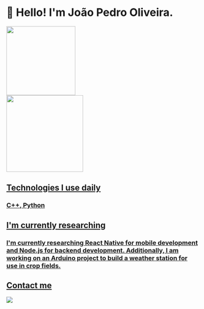# 👋 Hello! I'm João Pedro Oliveira.

<div>
<a href="https://github.com/torrescf">
<img loading="lazy" height="180em" src="https://github-readme-stats.vercel.app/api/top-langs/?username=torrescf&layout=compact&langs_count=7&theme=dracula"/>
</div>
   
<img loading="lazy" height="200em" src="https://github-readme-stats.vercel.app/api?username=torrescf&show_icons=true&theme=dracula&include_all_commits=true&count_private=true"/>
</div>

## Technologies I use daily

<div style="display: inline_block">
  <h3>C++, Python</h3>
</div>

## I'm currently researching

<div style="display: inline_block">
  <h3>I'm currently researching React Native for mobile development and Node.js for backend development. Additionally, I am working on an Arduino project to build a weather station for use in crop fields.</h3>
</div>


   ## Contact me

<a href="https://www.linkedin.com/in/joaopedrooliveiradejesusmachado/" target="_blank"><img loading="lazy" src="https://img.shields.io/badge/-LinkedIn-%230077B5?style=for-the-badge&logo=linkedin&logoColor=white" target="_blank"></a>   
</div>

